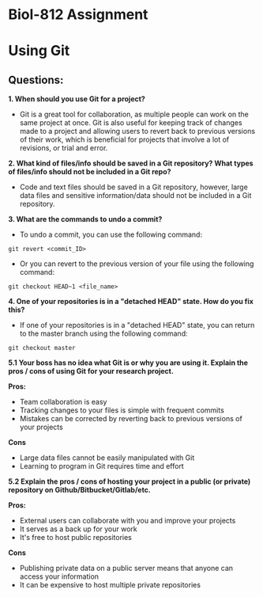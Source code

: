 # Biol-812 Assignment

# Using Git

## Questions:

**1. When should you use Git for a project?**

+ Git is a great tool for collaboration, as multiple people can work on the same project at once. Git is also useful for keeping track of changes made to a project and allowing users to revert back to previous versions of their work, which is beneficial for projects that involve a lot of revisions, or trial and error.

**2. What kind of files/info should be saved in a Git repository? What types of files/info should not be included in a Git repo?**

+ Code and text files should be saved in a Git repository, however, large data files and sensitive information/data should not be included in a Git repository.

**3. What are the commands to undo a commit?**

+ To undo a commit, you can use the following command:

```{}
git revert <commit_ID>
```

+ Or you can revert to the previous version of your file using the following command:

```{}
git checkout HEAD~1 <file_name>
```

**4. One of your repositories is in a "detached HEAD" state. How do you fix this?**

+ If one of your repositories is in a "detached HEAD" state, you can return to the master branch using the following command:

```{}
git checkout master
```

**5.1 Your boss has no idea what Git is or why you are using it. Explain the pros / cons of using Git for your research project.**

**Pros:**

+ Team collaboration is easy
+ Tracking changes to your files is simple with frequent commits
+ Mistakes can be corrected by reverting back to previous versions of your projects

**Cons**

+ Large data files cannot be easily manipulated with Git
+ Learning to program in Git requires time and effort

**5.2 Explain the pros / cons of hosting your project in a public (or private) repository on Github/Bitbucket/Gitlab/etc.**

**Pros:**

+ External users can collaborate with you and improve your projects
+ It serves as a back up for your work
+ It's free to host public repositories

**Cons**

+ Publishing private data on a public server means that anyone can access your information
+ It can be expensive to host multiple private repositories
